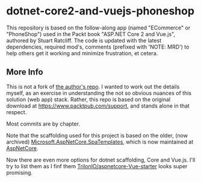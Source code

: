 # dotnet-core2-and-vuejs-phoneshop
This repository is based on the follow-along app (named "ECommerce" or "PhoneShop") used in the Packt book "ASP.NET Core 2 and Vue.js", authored by Stuart Ratcliff. The code is updated with the latest dependencies, required mod's, comments (prefixed with 'NOTE: MRD') to help others get it working and minimize frustration, et cetera.

## More Info
This is not a fork of 
<a href="https://github.com/sturatcliffe/ASP.NET-Core-2-and-Vue.js" target="_blank">the author's repo</a>. 
I wanted to work out the details myself, as an exercise in understanding the not so obvious nuances of this 
solution (web app) stack. Rather, this repo is based on the original download at https://www.packtpub.com/support, 
and stands alone in that respect.

Most commits are by chapter.

Note that the scaffolding used for this project is based on the older, (now archived)
<a href="https://github.com/aspnet/javascriptservices" target="_blank">Microsoft.AspNetCore.SpaTemplates</a>, which is now maintained 
at <a href="https://github.com/aspnet/AspNetCore" target="_blank">AspNetCore</a>.

Now there are even more options for dotnet scaffolding, Core and Vue.js. I'll try to list them as I finf them
<a href="https://github.com/TrilonIO/aspnetcore-Vue-starter" target="_blank">TrilonIO/aspnetcore-Vue-starter</a> looks super promising.
